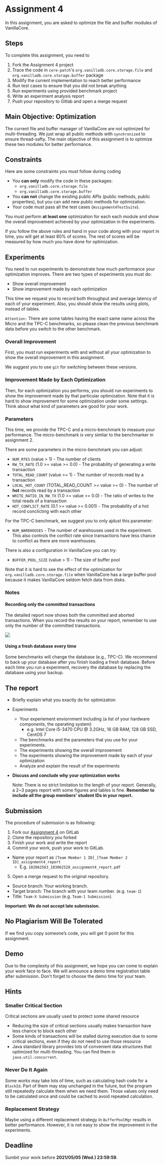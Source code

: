 # Assignment 4

In this assignment, you are asked to optimize the file and buffer modules of VanillaCore.

## Steps

To complete this assignment, you need to

1. Fork the Assignment 4 project
2. Trace the code in `core-patch`'s `org.vanilladb.core.storage.file` and `org.vanilladb.core.storage.buffer` package
3. Modify the current implementation to reach better performance
4. Run test cases to ensure that you did not break anything
5. Run experiments using provided benchmark project
6. Write an experiment analysis report
7. Push your repository to Gitlab and open a merge request

## Main Objective: Optimization

The current file and buffer manager of VanillaCore are not optimized for multi-threading. We just wrap all public methods with `synchronized` to ensure thread-safty. The main objective of this assignment is to optimize these two modules for better performance.

## Constraints

Here are some constraints you must follow during coding

- You **can only** modify the code in these packages:
  - `org.vanilladb.core.storage.file`
  - `org.vanilladb.core.storage.buffer`
- You **can not** change the existing public APIs (public methods, public properties), but you can add new public methods for optimization.
- Your code must pass all the test cases (`Assignment4TestSuite`).

You must perform **at least one** optimization for each each module and show the overall improvement achieved by your optimization in the experiments.

If you follow the above rules and hand in your code along with your report in time, you will get at least 80% of scores. The rest of scores will be measured by how much you have done for optimization.

## Experiments

You need to run experiments to demonstrate how much performance your optimization improves. There are two types of experiments you must do:

- Show overall improvement
- Show improvement made by each optimization

This time we request you to record both throughput and average latency of each of your experiment. Also, you should show the results using plots, instead of tables.

`Attention:`
There are some tables having the exact same name across the Micro and the TPC-C benchmarks, so please clean the previous benchmark data before you switch to the other benchmark.

### Overall Improvement

First, you must run experiments with and without all your optimization to show the overall improvement in this assignment.

We suggest you to use `git` for switching between these versions.

### Improvement Made by Each Optimization

Then, for each optimization you performs, you should run experiments to show the improvement made by that particular optimization. Note that it is hard to show improvement for some optimization under some settings. Think about what kind of parameters are good for your work.

### Parameters

This time, we provide the TPC-C and a micro-benchmark to measure your performance. The micro-benchmark is very simliar to the benchmarker in assignment 2.

There are some parameters in the micro-benchmark you can adjust:

- `NUM_RTES` (value > 1) - The number of clients
- `RW_TX_RATE` (1.0 >= value >= 0.0) - The probability of generating a write transaction
- `TOTAL_READ_COUNT` (value >= 1) - The number of records read by a transaction
- `LOCAL_HOT_COUNT` (TOTAL_READ_COUNT >= value >= 0) - The number of **hot** records read by a transaction
- `WRITE_RATIO_IN_RW_TX` (1.0 >= value >= 0.0) - The ratio of writes to the total reads of a transaction
- `HOT_CONFLICT_RATE` (0.1 >= value >= 0.001) - The probability of a hot record conclicting with each other

For the TPC-C benchmark, we suggest you to only ajdust this parameter:

- `NUM_WAREHOUSES` - The number of warehouses used in the experiment. This also controls the conflict rate since transactions have less chance to conflict as there are more warehouses.

There is also a configuration in VanillaCore you can try:

- `BUFFER_POOL_SIZE` (value > 1) - The size of buffer pool

Note that it is hard to see the effect of the optimization for `org.vanilladb.core.storage.file` when VanillaCore has a large buffer pool because it makes VanillaCore seldom fetch data from disks.

### Notes

#### Recording only the committed transactions

The detailed report now shows both the committed and aborted transactions. When you record the results on your report, remember to use only the number of the committed transactions.

<img src='images/001.png' />

#### Using a fresh database every time

Some benchmarks will change the database (e.g., TPC-C). We recommend to back up your database after you finish loading a fresh database. Before each time you run a experiment, recovery the database by replacing the database using your backup.

## The report

- Briefly explain what you exactly do for optimization
- Experiments
  - Your experiement enviornment including (a list of your hardware components, the operating system)
    - e.g. Intel Core i5-3470 CPU @ 3.2GHz, 16 GB RAM, 128 GB SSD, CentOS 7
  - The benchmarks and the parameters that you use for your experiments.
  - The experiments showing the overall improvement
  - The experiments showing the improvement made by each of your optimization
  - Analyze and explain the result of the experiments
- **Discuss and conclude why your optimization works**

	Note: There is no strict limitation to the length of your report. Generally, a 2~3 pages report with some figures and tables is fine. **Remember to include all the group members' student IDs in your report.**


## Submission

The procedure of submission is as following:

1. Fork our [Assignment 4](https://shwu10.cs.nthu.edu.tw/courses/databases/2021-spring/db21-assignment-4) on GitLab
2. Clone the repository you forked
3. Finish your work and write the report
4. Commit your work, push your work to GitLab.
  - Name your report as `[Team Member 1 ID]_[Team Member 2 ID]_assignment4_report`
    - E.g. `102062563_103062528_assignment4_report.pdf`
5. Open a merge request to the original repository.
  - Source branch: Your working branch.
  - Target branch: The branch with your team number. (e.g. `team-1`)
  - Title: `Team-X Submission` (e.g. `Team-1 Submission`).

**Important: We do not accept late submission.**

## No Plagiarism Will Be Tolerated

If we find you copy someone’s code, you will get 0 point for this assignment.

## Demo

Due to the complexity of this assignment, we hope you can come to explain your work face to face. We will announce a demo time registration table after submission. Don't forget to choose the demo time for your team.

## Hints

### Smaller Critical Section

Critical sections are usually used to protect some shared resource

- Reducing the size of critical sections usually makes transaction have less chance to block each other
- Some kinds of transactions will be stalled during execution due to some critical sections, even if they do not need to use those resource
- Java standard library provides lots of convenient data structures that optimized for multi-threading. You can find them in `java.util.concurrent`.

### Never Do It Again

Some works may take lots of time, such as calculating hash code for a `BlockId`. Part of them may stay unchanged in the future, but the program still repeatedly calculate them when we need them. Those values only need to be calculated once and could be cached to avoid repeated calculation.

### Replacement Strategy

Maybe using a different replacement strategy in `BufferPoolMgr` results in better performance. However, it is not easy to show the improvement in the experiments.

## Deadline

Sumbit your work before **2021/05/05 (Wed.) 23:59:59**.

